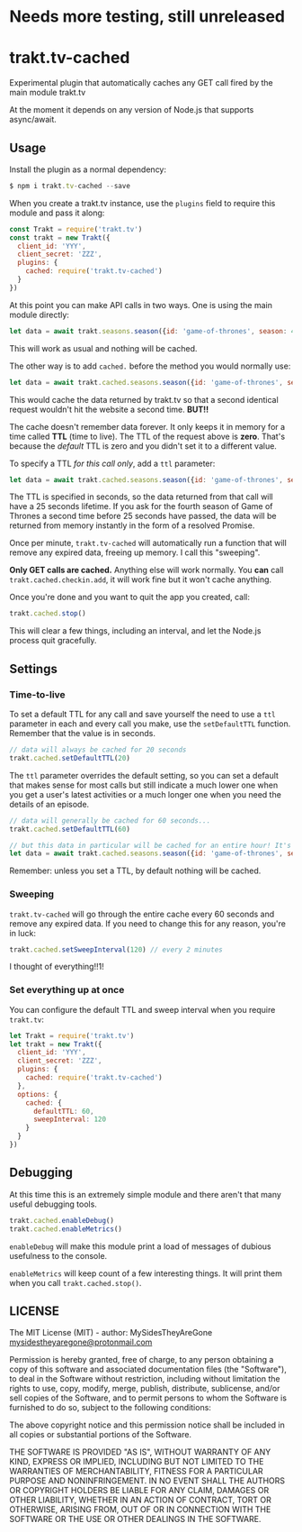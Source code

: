 # Needs more testing, still unreleased


# trakt.tv-cached
Experimental plugin that automatically caches any GET call fired by the main module trakt.tv

At the moment it depends on any version of Node.js that supports async/await.



## Usage

Install the plugin as a normal dependency:

```js
$ npm i trakt.tv-cached --save
```

When you create a trakt.tv instance, use the `plugins` field to require this module and pass it along:

```js
const Trakt = require('trakt.tv')
const trakt = new Trakt({
  client_id: 'YYY',
  client_secret: 'ZZZ',
  plugins: {
    cached: require('trakt.tv-cached')
  }
})
```

At this point you can make API calls in two ways. One is using the main module directly:

```js
let data = await trakt.seasons.season({id: 'game-of-thrones', season: 4})
```

This will work as usual and nothing will be cached.

The other way is to add `cached.` before the method you would normally use:

```js
let data = await trakt.cached.seasons.season({id: 'game-of-thrones', season: 4})
```

This would cache the data returned by trakt.tv so that a second identical request wouldn't hit the website a second time. **BUT!!**

The cache doesn't remember data forever. It only keeps it in memory for a time called **TTL** (time to live). The TTL of the request above is **zero**. That's because the *default* TTL is zero and you didn't set it to a different value.

To specify a TTL *for this call only*, add a `ttl` parameter:

```js
let data = await trakt.cached.seasons.season({id: 'game-of-thrones', season: 4, ttl: 25})
```

The TTL is specified in seconds, so the data returned from that call will have a 25 seconds lifetime. If you ask for the fourth season of Game of Thrones a second time before 25 seconds have passed, the data will be returned from memory instantly in the form of a resolved Promise.

Once per minute, `trakt.tv-cached` will automatically run a function that will remove any expired data, freeing up memory. I call this "sweeping".

**Only GET calls are cached.** Anything else will work normally. You **can** call `trakt.cached.checkin.add`, it will work fine but it won't cache anything.

Once you're done and you want to quit the app you created, call:

```js
trakt.cached.stop()
```

This will clear a few things, including an interval, and let the Node.js process quit gracefully.



## Settings


### Time-to-live

To set a default TTL for any call and save yourself the need to use a `ttl` parameter in each and every call you make, use the `setDefaultTTL` function. Remember that the value is in seconds.

```js
// data will always be cached for 20 seconds
trakt.cached.setDefaultTTL(20)
```

The `ttl` parameter overrides the default setting, so you can set a default that makes sense for most calls but still indicate a much lower one when you get a user's latest activities or a much longer one when you need the details of an episode.

```js
// data will generally be cached for 60 seconds...
trakt.cached.setDefaultTTL(60)

// but this data in particular will be cached for an entire hour! It's like magic!!
let data = await trakt.cached.seasons.season({id: 'game-of-thrones', season: 4, ttl: 3600})
```

Remember: unless you set a TTL, by default nothing will be cached.


### Sweeping

`trakt.tv-cached` will go through the entire cache every 60 seconds and remove any expired data. If you need to change this for any reason, you're in luck:

```js
trakt.cached.setSweepInterval(120) // every 2 minutes
```

I thought of everything!!1!


### Set everything up at once

You can configure the default TTL and sweep interval when you require `trakt.tv`:

```js
let Trakt = require('trakt.tv')
let trakt = new Trakt({
  client_id: 'YYY',
  client_secret: 'ZZZ',
  plugins: {
    cached: require('trakt.tv-cached')
  },
  options: {
    cached: {
      defaultTTL: 60,
      sweepInterval: 120
    }
  }
})
```

## Debugging

At this time this is an extremely simple module and there aren't that many useful debugging tools.

```js
trakt.cached.enableDebug()
trakt.cached.enableMetrics()
```

`enableDebug` will make this module print a load of messages of dubious usefulness to the console.

`enableMetrics` will keep count of a few interesting things. It will print them when you call `trakt.cached.stop()`.


## LICENSE

The MIT License (MIT) - author: MySidesTheyAreGone <mysidestheyaregone@protonmail.com>

Permission is hereby granted, free of charge, to any person obtaining a copy
of this software and associated documentation files (the "Software"), to deal
in the Software without restriction, including without limitation the rights
to use, copy, modify, merge, publish, distribute, sublicense, and/or sell
copies of the Software, and to permit persons to whom the Software is
furnished to do so, subject to the following conditions:

The above copyright notice and this permission notice shall be included in
all copies or substantial portions of the Software.

THE SOFTWARE IS PROVIDED "AS IS", WITHOUT WARRANTY OF ANY KIND, EXPRESS OR
IMPLIED, INCLUDING BUT NOT LIMITED TO THE WARRANTIES OF MERCHANTABILITY,
FITNESS FOR A PARTICULAR PURPOSE AND NONINFRINGEMENT. IN NO EVENT SHALL THE
AUTHORS OR COPYRIGHT HOLDERS BE LIABLE FOR ANY CLAIM, DAMAGES OR OTHER
LIABILITY, WHETHER IN AN ACTION OF CONTRACT, TORT OR OTHERWISE, ARISING FROM,
OUT OF OR IN CONNECTION WITH THE SOFTWARE OR THE USE OR OTHER DEALINGS IN
THE SOFTWARE.

